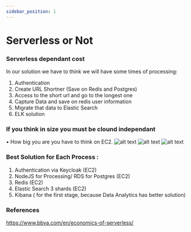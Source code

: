 ```yaml
---
sidebar_position: 1
---
```


# Serverless or Not

### Serverless dependant cost
In our solution we have to think we will have some times of processing:
1. Authentication
2. Create URL Shortner (Save on Redis and Postgres)
3. Access to the short url and go to the longest one
4. Capture Data and save on redis user information
5. Migrate that data to Elastic Search
6. ELK solution

### If you think in size you must be clound independant
• How big you are you have to think on EC2.
![alt text](@site/static/img/graph-cloud-cost-3.png)
![alt text](@site/static/img/graph-cloud-cost-2.png)
![alt text](@site/static/img/graph-cloud-cost-1.png)

### Best Solution for Each Process   :
1. Authentication via Keycloak (EC2)
2. NodeJS for Processing/ RDS for Postgres (EC2)
3. Redis (EC2)
4. Elastic Search 3 shards (EC2)
5. Kibana ( for the first stage, because Data Analytics has better solution)

### References
https://www.bbva.com/en/economics-of-serverless/